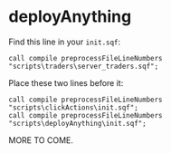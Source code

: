 # deployAnything

Find this line in your <code>init.sqf</code>:
```sqf
call compile preprocessFileLineNumbers "scripts\traders\server_traders.sqf";
```

Place these two lines before it:
```sqf
call compile preprocessFileLineNumbers "scripts\clickActions\init.sqf";
call compile preprocessFileLineNumbers "scripts\deployAnything\init.sqf";
```

MORE TO COME.
